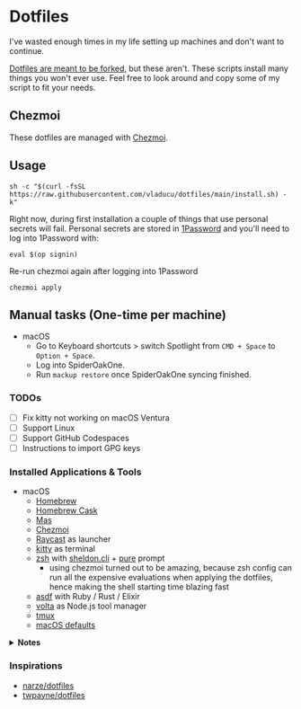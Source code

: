# Dotfiles

I've wasted enough times in my life setting up machines and don't want to continue.

[Dotfiles are meant to be forked,](https://zachholman.com/2010/08/dotfiles-are-meant-to-be-forked) but these aren't. These scripts install many things you won't ever use. Feel free to look around and copy some of my script to fit your needs.

## Chezmoi

These dotfiles are managed with [Chezmoi](https://chezmoi.io).

## Usage

```shell
sh -c "$(curl -fsSL https://raw.githubusercontent.com/vladucu/dotfiles/main/install.sh) -k"
```

Right now, during first installation a couple of things that use personal secrets will fail.
Personal secrets are stored in [1Password](https://1password.com) and you'll
need to log into 1Password with:

```shell
eval $(op signin)
```

Re-run chezmoi again after logging into 1Password

```shell
chezmoi apply
```

## Manual tasks (One-time per machine)

- macOS
  - Go to Keyboard shortcuts > switch Spotlight from `CMD + Space` to `Option + Space`.
  - Log into SpiderOakOne.
  - Run `mackup restore` once SpiderOakOne syncing finished.

### TODOs

- [ ] Fix kitty not working on macOS Ventura
- [ ] Support Linux
- [ ] Support GitHub Codespaces
- [ ] Instructions to import GPG keys

### Installed Applications & Tools

- macOS
  - [Homebrew](https://brew.sh)
  - [Homebrew Cask](https://github.com/Homebrew/homebrew-cask)
  - [Mas](https://github.com/mas-cli/mas)
  - [Chezmoi](https://chezmoi.io)
  - [Raycast](https://www.raycast.com/) as launcher
  - [kitty](https://sw.kovidgoyal.net/kitty/) as terminal
  - [zsh](https://zsh.org) with [sheldon.cli](https://sheldon.cli.rs/) + [pure](https://github.com/sindresorhus/pure) prompt
    - using chezmoi turned out to be amazing, because zsh config can run all the expensive evaluations when applying the dotfiles, hence making the shell starting time blazing fast
  - [asdf](https://asdf-vm.com) with Ruby / Rust / Elixir
  - [volta](https://volta.sh) as Node.js tool manager
  - [tmux](https://github.com/tmux/tmux/)
  - [macOS defaults](https://mths.be/macos)

<details>
  <summary><b>Notes</b></summary>

### Apple Silicon

- Yabai : Cannot use space switch commands (eg. `yabai -m space --focus 1`) even if SIP is disabled
  <details>
    <summary>Workaround</summary>

  Setup native shortcut keys manually and use non-consuming shortcut settings (`->`) in `skhd`
  ![image](https://user-images.githubusercontent.com/248741/111079897-a77e6380-852e-11eb-92d5-42f743dc3060.png)
  </details>
</details>

### Inspirations
- [narze/dotfiles](https://github.com/narze/dotfiles)
- [twpayne/dotfiles](https://github.com/twpayne/dotfiles)